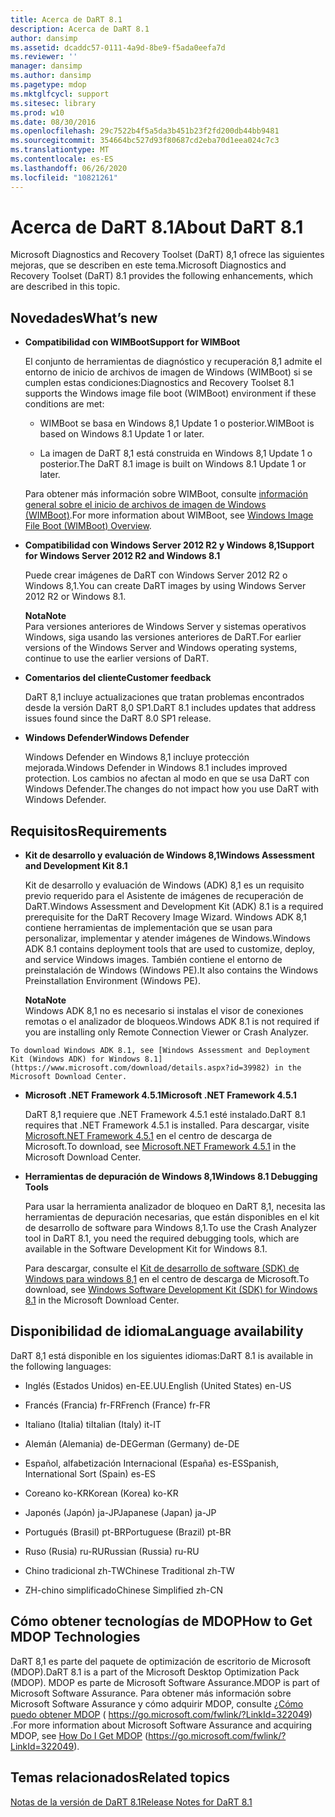 ```yaml
---
title: Acerca de DaRT 8.1
description: Acerca de DaRT 8.1
author: dansimp
ms.assetid: dcaddc57-0111-4a9d-8be9-f5ada0eefa7d
ms.reviewer: ''
manager: dansimp
ms.author: dansimp
ms.pagetype: mdop
ms.mktglfcycl: support
ms.sitesec: library
ms.prod: w10
ms.date: 08/30/2016
ms.openlocfilehash: 29c7522b4f5a5da3b451b23f2fd200db44bb9481
ms.sourcegitcommit: 354664bc527d93f80687cd2eba70d1eea024c7c3
ms.translationtype: MT
ms.contentlocale: es-ES
ms.lasthandoff: 06/26/2020
ms.locfileid: "10821261"
---
```

# <span data-ttu-id="a8d9d-103">Acerca de DaRT 8.1</span><span class="sxs-lookup"><span data-stu-id="a8d9d-103">About DaRT 8.1</span></span>


<span data-ttu-id="a8d9d-104">Microsoft Diagnostics and Recovery Toolset (DaRT) 8,1 ofrece las siguientes mejoras, que se describen en este tema.</span><span class="sxs-lookup"><span data-stu-id="a8d9d-104">Microsoft Diagnostics and Recovery Toolset (DaRT) 8.1 provides the following enhancements, which are described in this topic.</span></span>

## <a href="" id="what-s-new"></a><span data-ttu-id="a8d9d-105">Novedades</span><span class="sxs-lookup"><span data-stu-id="a8d9d-105">What’s new</span></span>


-   **<span data-ttu-id="a8d9d-106">Compatibilidad con WIMBoot</span><span class="sxs-lookup"><span data-stu-id="a8d9d-106">Support for WIMBoot</span></span>**

    <span data-ttu-id="a8d9d-107">El conjunto de herramientas de diagnóstico y recuperación 8,1 admite el entorno de inicio de archivos de imagen de Windows (WIMBoot) si se cumplen estas condiciones:</span><span class="sxs-lookup"><span data-stu-id="a8d9d-107">Diagnostics and Recovery Toolset 8.1 supports the Windows image file boot (WIMBoot) environment if these conditions are met:</span></span>

    -   <span data-ttu-id="a8d9d-108">WIMBoot se basa en Windows 8,1 Update 1 o posterior.</span><span class="sxs-lookup"><span data-stu-id="a8d9d-108">WIMBoot is based on Windows 8.1 Update 1 or later.</span></span>

    -   <span data-ttu-id="a8d9d-109">La imagen de DaRT 8,1 está construida en Windows 8,1 Update 1 o posterior.</span><span class="sxs-lookup"><span data-stu-id="a8d9d-109">The DaRT 8.1 image is built on Windows 8.1 Update 1 or later.</span></span>

    <span data-ttu-id="a8d9d-110">Para obtener más información sobre WIMBoot, consulte [información general sobre el inicio de archivos de imagen de Windows (WIMBoot)](https://go.microsoft.com/fwlink/?LinkId=517536).</span><span class="sxs-lookup"><span data-stu-id="a8d9d-110">For more information about WIMBoot, see [Windows Image File Boot (WIMBoot) Overview](https://go.microsoft.com/fwlink/?LinkId=517536).</span></span>

-   **<span data-ttu-id="a8d9d-111">Compatibilidad con Windows Server 2012 R2 y Windows 8,1</span><span class="sxs-lookup"><span data-stu-id="a8d9d-111">Support for Windows Server 2012 R2 and Windows 8.1</span></span>**

    <span data-ttu-id="a8d9d-112">Puede crear imágenes de DaRT con Windows Server 2012 R2 o Windows 8,1.</span><span class="sxs-lookup"><span data-stu-id="a8d9d-112">You can create DaRT images by using Windows Server 2012 R2 or Windows 8.1.</span></span>

    **<span data-ttu-id="a8d9d-113">Nota</span><span class="sxs-lookup"><span data-stu-id="a8d9d-113">Note</span></span>**  
    <span data-ttu-id="a8d9d-114">Para versiones anteriores de Windows Server y sistemas operativos Windows, siga usando las versiones anteriores de DaRT.</span><span class="sxs-lookup"><span data-stu-id="a8d9d-114">For earlier versions of the Windows Server and Windows operating systems, continue to use the earlier versions of DaRT.</span></span>



-   **<span data-ttu-id="a8d9d-115">Comentarios del cliente</span><span class="sxs-lookup"><span data-stu-id="a8d9d-115">Customer feedback</span></span>**

    <span data-ttu-id="a8d9d-116">DaRT 8,1 incluye actualizaciones que tratan problemas encontrados desde la versión DaRT 8,0 SP1.</span><span class="sxs-lookup"><span data-stu-id="a8d9d-116">DaRT 8.1 includes updates that address issues found since the DaRT 8.0 SP1 release.</span></span>

-   **<span data-ttu-id="a8d9d-117">Windows Defender</span><span class="sxs-lookup"><span data-stu-id="a8d9d-117">Windows Defender</span></span>**

    <span data-ttu-id="a8d9d-118">Windows Defender en Windows 8,1 incluye protección mejorada.</span><span class="sxs-lookup"><span data-stu-id="a8d9d-118">Windows Defender in Windows 8.1 includes improved protection.</span></span> <span data-ttu-id="a8d9d-119">Los cambios no afectan al modo en que se usa DaRT con Windows Defender.</span><span class="sxs-lookup"><span data-stu-id="a8d9d-119">The changes do not impact how you use DaRT with Windows Defender.</span></span>

## <span data-ttu-id="a8d9d-120">Requisitos</span><span class="sxs-lookup"><span data-stu-id="a8d9d-120">Requirements</span></span>


-   **<span data-ttu-id="a8d9d-121">Kit de desarrollo y evaluación de Windows 8,1</span><span class="sxs-lookup"><span data-stu-id="a8d9d-121">Windows Assessment and Development Kit 8.1</span></span>**

    <span data-ttu-id="a8d9d-122">Kit de desarrollo y evaluación de Windows (ADK) 8,1 es un requisito previo requerido para el Asistente de imágenes de recuperación de DaRT.</span><span class="sxs-lookup"><span data-stu-id="a8d9d-122">Windows Assessment and Development Kit (ADK) 8.1 is a required prerequisite for the DaRT Recovery Image Wizard.</span></span> <span data-ttu-id="a8d9d-123">Windows ADK 8,1 contiene herramientas de implementación que se usan para personalizar, implementar y atender imágenes de Windows.</span><span class="sxs-lookup"><span data-stu-id="a8d9d-123">Windows ADK 8.1 contains deployment tools that are used to customize, deploy, and service Windows images.</span></span> <span data-ttu-id="a8d9d-124">También contiene el entorno de preinstalación de Windows (Windows PE).</span><span class="sxs-lookup"><span data-stu-id="a8d9d-124">It also contains the Windows Preinstallation Environment (Windows PE).</span></span>

    **<span data-ttu-id="a8d9d-125">Nota</span><span class="sxs-lookup"><span data-stu-id="a8d9d-125">Note</span></span>**  
    <span data-ttu-id="a8d9d-126">Windows ADK 8,1 no es necesario si instalas el visor de conexiones remotas o el analizador de bloqueos.</span><span class="sxs-lookup"><span data-stu-id="a8d9d-126">Windows ADK 8.1 is not required if you are installing only Remote Connection Viewer or Crash Analyzer.</span></span>



~~~
To download Windows ADK 8.1, see [Windows Assessment and Deployment Kit (Windows ADK) for Windows 8.1](https://www.microsoft.com/download/details.aspx?id=39982) in the Microsoft Download Center.
~~~

-   **<span data-ttu-id="a8d9d-127">Microsoft .NET Framework 4.5.1</span><span class="sxs-lookup"><span data-stu-id="a8d9d-127">Microsoft .NET Framework 4.5.1</span></span>**

    <span data-ttu-id="a8d9d-128">DaRT 8,1 requiere que .NET Framework 4.5.1 esté instalado.</span><span class="sxs-lookup"><span data-stu-id="a8d9d-128">DaRT 8.1 requires that .NET Framework 4.5.1 is installed.</span></span> <span data-ttu-id="a8d9d-129">Para descargar, visite [Microsoft.NET Framework 4.5.1](https://go.microsoft.com/fwlink/?LinkId=329038) en el centro de descarga de Microsoft.</span><span class="sxs-lookup"><span data-stu-id="a8d9d-129">To download, see [Microsoft.NET Framework 4.5.1](https://go.microsoft.com/fwlink/?LinkId=329038) in the Microsoft Download Center.</span></span>

-   **<span data-ttu-id="a8d9d-130">Herramientas de depuración de Windows 8,1</span><span class="sxs-lookup"><span data-stu-id="a8d9d-130">Windows 8.1 Debugging Tools</span></span>**

    <span data-ttu-id="a8d9d-131">Para usar la herramienta analizador de bloqueo en DaRT 8,1, necesita las herramientas de depuración necesarias, que están disponibles en el kit de desarrollo de software para Windows 8,1.</span><span class="sxs-lookup"><span data-stu-id="a8d9d-131">To use the Crash Analyzer tool in DaRT 8.1, you need the required debugging tools, which are available in the Software Development Kit for Windows 8.1.</span></span>

    <span data-ttu-id="a8d9d-132">Para descargar, consulte el [Kit de desarrollo de software (SDK) de Windows para windows 8,1](https://msdn.microsoft.com/library/windows/desktop/bg162891.aspx) en el centro de descarga de Microsoft.</span><span class="sxs-lookup"><span data-stu-id="a8d9d-132">To download, see [Windows Software Development Kit (SDK) for Windows 8.1](https://msdn.microsoft.com/library/windows/desktop/bg162891.aspx) in the Microsoft Download Center.</span></span>

## <span data-ttu-id="a8d9d-133">Disponibilidad de idioma</span><span class="sxs-lookup"><span data-stu-id="a8d9d-133">Language availability</span></span>


<span data-ttu-id="a8d9d-134">DaRT 8,1 está disponible en los siguientes idiomas:</span><span class="sxs-lookup"><span data-stu-id="a8d9d-134">DaRT 8.1 is available in the following languages:</span></span>

-   <span data-ttu-id="a8d9d-135">Inglés (Estados Unidos) en-EE.UU.</span><span class="sxs-lookup"><span data-stu-id="a8d9d-135">English (United States) en-US</span></span>

-   <span data-ttu-id="a8d9d-136">Francés (Francia) fr-FR</span><span class="sxs-lookup"><span data-stu-id="a8d9d-136">French (France) fr-FR</span></span>

-   <span data-ttu-id="a8d9d-137">Italiano (Italia) ti</span><span class="sxs-lookup"><span data-stu-id="a8d9d-137">Italian (Italy) it-IT</span></span>

-   <span data-ttu-id="a8d9d-138">Alemán (Alemania) de-DE</span><span class="sxs-lookup"><span data-stu-id="a8d9d-138">German (Germany) de-DE</span></span>

-   <span data-ttu-id="a8d9d-139">Español, alfabetización Internacional (España) es-ES</span><span class="sxs-lookup"><span data-stu-id="a8d9d-139">Spanish, International Sort (Spain) es-ES</span></span>

-   <span data-ttu-id="a8d9d-140">Coreano ko-KR</span><span class="sxs-lookup"><span data-stu-id="a8d9d-140">Korean (Korea) ko-KR</span></span>

-   <span data-ttu-id="a8d9d-141">Japonés (Japón) ja-JP</span><span class="sxs-lookup"><span data-stu-id="a8d9d-141">Japanese (Japan) ja-JP</span></span>

-   <span data-ttu-id="a8d9d-142">Portugués (Brasil) pt-BR</span><span class="sxs-lookup"><span data-stu-id="a8d9d-142">Portuguese (Brazil) pt-BR</span></span>

-   <span data-ttu-id="a8d9d-143">Ruso (Rusia) ru-RU</span><span class="sxs-lookup"><span data-stu-id="a8d9d-143">Russian (Russia) ru-RU</span></span>

-   <span data-ttu-id="a8d9d-144">Chino tradicional zh-TW</span><span class="sxs-lookup"><span data-stu-id="a8d9d-144">Chinese Traditional zh-TW</span></span>

-   <span data-ttu-id="a8d9d-145">ZH-chino simplificado</span><span class="sxs-lookup"><span data-stu-id="a8d9d-145">Chinese Simplified zh-CN</span></span>

## <span data-ttu-id="a8d9d-146">Cómo obtener tecnologías de MDOP</span><span class="sxs-lookup"><span data-stu-id="a8d9d-146">How to Get MDOP Technologies</span></span>


<span data-ttu-id="a8d9d-147">DaRT 8,1 es parte del paquete de optimización de escritorio de Microsoft (MDOP).</span><span class="sxs-lookup"><span data-stu-id="a8d9d-147">DaRT 8.1 is a part of the Microsoft Desktop Optimization Pack (MDOP).</span></span> <span data-ttu-id="a8d9d-148">MDOP es parte de Microsoft Software Assurance.</span><span class="sxs-lookup"><span data-stu-id="a8d9d-148">MDOP is part of Microsoft Software Assurance.</span></span> <span data-ttu-id="a8d9d-149">Para obtener más información sobre Microsoft Software Assurance y cómo adquirir MDOP, consulte [¿Cómo puedo obtener MDOP](https://go.microsoft.com/fwlink/?LinkId=322049) ( https://go.microsoft.com/fwlink/?LinkId=322049) .</span><span class="sxs-lookup"><span data-stu-id="a8d9d-149">For more information about Microsoft Software Assurance and acquiring MDOP, see [How Do I Get MDOP](https://go.microsoft.com/fwlink/?LinkId=322049) (https://go.microsoft.com/fwlink/?LinkId=322049).</span></span>

## <span data-ttu-id="a8d9d-150">Temas relacionados</span><span class="sxs-lookup"><span data-stu-id="a8d9d-150">Related topics</span></span>


[<span data-ttu-id="a8d9d-151">Notas de la versión de DaRT 8.1</span><span class="sxs-lookup"><span data-stu-id="a8d9d-151">Release Notes for DaRT 8.1</span></span>](release-notes-for-dart-81.md)









